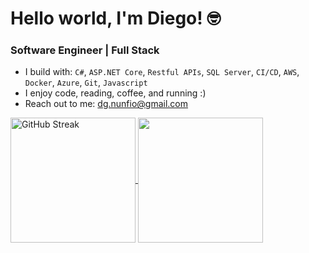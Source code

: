 
# Hello world, I'm Diego! 🤓

<h3> Software Engineer | Full Stack </h3>

* I build with:  `C#`, `ASP.NET Core`, `Restful APIs`, `SQL Server`, `CI/CD`, `AWS`, `Docker`, `Azure`, `Git`, `Javascript`
* I enjoy code, reading, coffee, and running :) 
* Reach out to me: dg.nunfio@gmail.com 

<a href="https://git.io/streak-stats">
  <img height=200 align="center" src="https://streak-stats.demolab.com?user=diegonunfio&theme=codestackr&date_format=j%20M%5B%20Y%5D&card_width=485&card_height=234" alt="GitHub Streak"/>
</a>
<a href="https://github.com/anuraghazra/convoychat">
  <img height=200 align="center" src="https://github-readme-stats.vercel.app/api/top-langs?username=diegonunfio&layout=compact&langs_count=8&card_width=320" />
</a>

